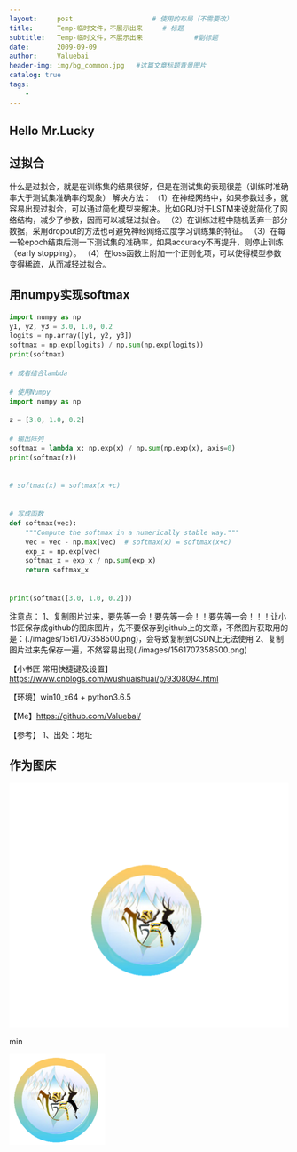 ```yaml
---
layout:     post					# 使用的布局（不需要改）
title:      Temp-临时文件，不展示出来		# 标题
subtitle:   Temp-临时文件，不展示出来    			#副标题
date:       2009-09-09
author:     Valuebai
header-img: img/bg_common.jpg 	#这篇文章标题背景图片
catalog: true
tags:
    - 
---
```




## Hello Mr.Lucky


## 过拟合

什么是过拟合，就是在训练集的结果很好，但是在测试集的表现很差（训练时准确率大于测试集准确率的现象）
解决方法：
（1）在神经网络中，如果参数过多，就容易出现过拟合，可以通过简化模型来解决。比如GRU对于LSTM来说就简化了网络结构，减少了参数，因而可以减轻过拟合。
（2）在训练过程中随机丢弃一部分数据，采用dropout的方法也可避免神经网络过度学习训练集的特征。
（3）在每一轮epoch结束后测一下测试集的准确率，如果accuracy不再提升，则停止训练（early stopping）。
（4）在loss函数上附加一个正则化项，可以使得模型参数变得稀疏，从而减轻过拟合。



## 用numpy实现softmax

```python
import numpy as np 
y1, y2, y3 = 3.0, 1.0, 0.2
logits = np.array([y1, y2, y3])
softmax = np.exp(logits) / np.sum(np.exp(logits))
print(softmax)

# 或者结合lambda

# 使用Numpy
import numpy as np

z = [3.0, 1.0, 0.2]

# 输出阵列
softmax = lambda x: np.exp(x) / np.sum(np.exp(x), axis=0)
print(softmax(z))


# softmax(x) = softmax(x +c)


# 写成函数
def softmax(vec):
    """Compute the softmax in a numerically stable way."""
    vec = vec - np.max(vec)  # softmax(x) = softmax(x+c)
    exp_x = np.exp(vec)
    softmax_x = exp_x / np.sum(exp_x)
    return softmax_x


print(softmax([3.0, 1.0, 0.2]))

```



注意点：
1、复制图片过来，要先等一会！要先等一会！！要先等一会！！！让小书匠保存成github的图床图片，先不要保存到github上的文章，不然图片获取用的是：(./images/1561707358500.png)，会导致复制到CSDN上无法使用
2、复制图片过来先保存一遍，不然容易出现(./images/1561707358500.png)



【小书匠 常用快捷键及设置】https://www.cnblogs.com/wushuaishuai/p/9308094.html



【环境】win10_x64 + python3.6.5


【Me】https://github.com/Valuebai/


【参考】
1、出处：地址






作为图床
---

![enter description here](https://www.github.com/Valuebai/Valuebai.github.io/raw/master/img/201911301575117589023.png)



min



![enter description here](https://www.github.com/Valuebai/Valuebai.github.io/raw/master/img/201911301575121353031.png)



